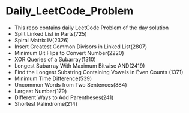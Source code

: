 # Daily_LeetCode_Problem
- This repo contains daily LeetCode Problem of the day solution 
- Split Linked List in Parts(725)
- Spiral Matrix IV(2326)
- Insert Greatest Common Divisors in Linked List(2807)
- Minimum Bit Flips to Convert Number(2220)
- XOR Queries of a Subarray(1310)
- Longest Subarray With Maximum Bitwise AND(2419)
- Find the Longest Substring Containing Vowels in Even Counts (1371)
- Minimum Time Difference(539)
- Uncommon Words from Two Sentences(884)
- Largest Number(179)
- Different Ways to Add Parentheses(241)
- Shortest Palindrome(214)
